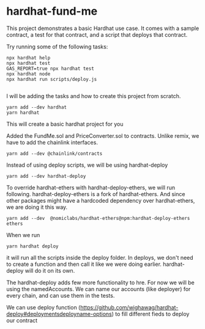 # hardhat-fund-me

This project demonstrates a basic Hardhat use case. It comes with a sample contract, a test for that contract, and a script that deploys that contract.

Try running some of the following tasks:

```shell
npx hardhat help
npx hardhat test
GAS_REPORT=true npx hardhat test
npx hardhat node
npx hardhat run scripts/deploy.js


```

I will be adding the tasks and how to create this project from scratch.

```shell
yarn add --dev hardhat
yarn hardhat
```

This will create a basic hardhat project for you

Added the FundMe.sol and PriceConverter.sol to contracts.
Unlike remix, we have to add the chainlink interfaces.

```shell
yarn add --dev @chainlink/contracts
```

Instead of using deploy scripts, we will be using hardhat-deploy
```shell
yarn add --dev hardhat-deploy
```

To override hardhat-ethers with hardhat-deploy-ethers, we will run following. hardhat-deploy-ethers is a fork of hardhat-ethers. And since other packages might have a hardcoded dependency over hardhat-ethers, we are doing it this way.
```shell
yarn add --dev  @nomiclabs/hardhat-ethers@npm:hardhat-deploy-ethers ethers
```
When we run 
```shell
yarn hardhat deploy
```
it will run all the scripts inside the deploy folder.
In deploys, we don't need to create a function and then call it like we were doing earlier. hardhat-deploy will do it on its own.

The hardhat-deploy adds few more functionality to hre. For now we will be using the namedAccounts. We can name our accounts (like deployer) for every chain, and can use them in the tests.


We can use deploy function (https://github.com/wighawag/hardhat-deploy#deploymentsdeployname-options) to fill different fieds to deploy our contract